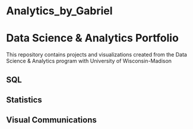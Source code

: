 # Analytics_by_Gabriel
# Data Science & Analytics Portfolio
This repository contains projects and visualizations created from the Data Science & Analytics program with University of Wisconsin-Madison

## SQL

## Statistics

## Visual Communications
